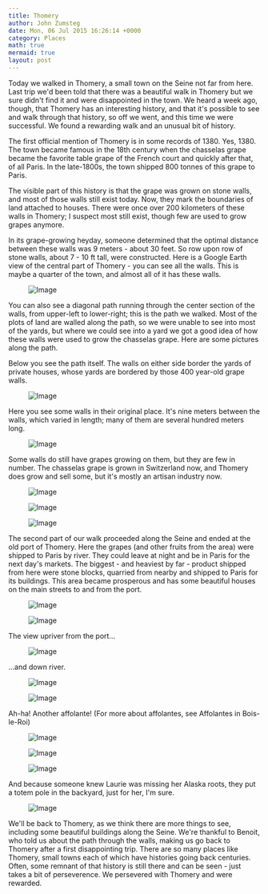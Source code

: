 ```yaml
---
title: Thomery
author: John Zumsteg
date: Mon, 06 Jul 2015 16:26:14 +0000
category: Places
math: true
mermaid: true
layout: post
---
```

Today we walked in Thomery, a small town on the Seine not far from here. Last trip we'd been told that there was a beautiful walk in Thomery but we sure didn't find it and were disappointed in the town. We heard a week ago, though, that Thomery has an interesting history, and that it's possible to see and walk through that history, so off we went, and this time we were successful. We found a rewarding walk and an unusual bit of history.

The first official mention of Thomery is in some records of 1380. Yes, 1380. The town became famous in the 18th century when the chasselas grape became the favorite table grape of the French court and quickly after that, of all Paris. In the late-1800s, the town shipped 800 tonnes of this grape to Paris.

The visible part of this history is that the grape was grown on stone walls, and most of those walls still exist today. Now, they mark the boundaries of land attached to houses. There were once over 200 kilometers of these walls in Thomery; I suspect most still exist, though few are used to grow grapes anymore.

In its grape-growing heyday, someone determined that the optimal distance between these walls was 9 meters - about 30 feet. So row upon row of stone walls, about 7 - 10 ft tall, were constructed. Here is a Google Earth view of the central part of Thomery - you can see all the walls. This is maybe a quarter of the town, and almost all of it has these walls.
<figure class = "landscape">
	<img src="{{"/assets/images/2015/07/Thomery-view-2.jpeg" | prepend: site.baseurl | prepend: site.url }}" alt="Image" />
	<figcaption></figcaption>
</figure>


You can also see a diagonal path running through the center section of the walls, from upper-left to lower-right; this is the path we walked. Most of the plots of land are walled along the path, so we were unable to see into most of the yards, but where we could see into a yard we got a good idea of how these walls were used to grow the chasselas grape. Here are some pictures along the path.

Below you see the path itself. The walls on either side border the yards of private houses, whose yards are bordered by those 400 year-old grape walls.
<figure class = "landscape">
	<img src="{{"/assets/images/2015/07/DSC08785-2.jpg" | prepend: site.baseurl | prepend: site.url }}" alt="Image" />
	<figcaption></figcaption>
</figure>



Here you see some walls in their original place. It's nine meters between the walls, which varied in length; many of them are several hundred meters long.

<figure class = "landscape">
	<img src="{{"/assets/images/2015/07/DSC08786-3.jpg" | prepend: site.baseurl | prepend: site.url }}" alt="Image" />
	<figcaption></figcaption>
</figure>



Some walls do still have grapes growing on them, but they are few in number. The chasselas grape is grown in Switzerland now, and Thomery does grow and sell some, but it's mostly an artisan industry now.
<figure class = "landscape">
	<img src="{{"/assets/images/2015/07/DSC08783-1.jpg" | prepend: site.baseurl | prepend: site.url }}" alt="Image" />
	<figcaption></figcaption>
</figure>



<figure class = "landscape">
	<img src="{{"/assets/images/2015/07/DSC08801-6.jpg" | prepend: site.baseurl | prepend: site.url }}" alt="Image" />
	<figcaption></figcaption>
</figure>



<figure class = "landscape">
	<img src="{{"/assets/images/2015/07/DSC08796-5.jpg" | prepend: site.baseurl | prepend: site.url }}" alt="Image" />
	<figcaption></figcaption>
</figure>



The second part of our walk proceeded along the Seine and ended at the old port of Thomery. Here the grapes (and other fruits from the area) were shipped to Paris by river. They could leave at night and be in Paris for the next day's markets. The biggest - and heaviest by far - product shipped from here were stone blocks, quarried from nearby and shipped to Paris for its buildings. This area became prosperous and has some beautiful houses on the main streets to and from the port.

<figure class = "landscape">
	<img src="{{"/assets/images/2015/07/DSC08814-9.jpg" | prepend: site.baseurl | prepend: site.url }}" alt="Image" />
	<figcaption></figcaption>
</figure>


<figure class = "landscape">
	<img src="{{"/assets/images/2015/07/DSC08815-10.jpg" | prepend: site.baseurl | prepend: site.url }}" alt="Image" />
	<figcaption></figcaption>
</figure>



The view upriver from the port...

<figure class = "landscape">
	<img src="{{"/assets/images/2015/07/DSC08816-11.jpg" | prepend: site.baseurl | prepend: site.url }}" alt="Image" />
	<figcaption></figcaption>
</figure>



...and down river.

<figure class = "landscape">
	<img src="{{"/assets/images/2015/07/DSC08817-12.jpg" | prepend: site.baseurl | prepend: site.url }}" alt="Image" />
	<figcaption></figcaption>
</figure>



<figure class = "landscape">
	<img src="{{"/assets/images/2015/07/DSC08824-13.jpg" | prepend: site.baseurl | prepend: site.url }}" alt="Image" />
	<figcaption></figcaption>
</figure>



Ah-ha! Another affolante! (For more about affolantes, see Affolantes in Bois-le-Roi)
<figure class = "landscape">
	<img src="{{"/assets/images/2015/07/DSC08825-14.jpg" | prepend: site.baseurl | prepend: site.url }}" alt="Image" />
	<figcaption></figcaption>
</figure>



<figure class = "landscape">
	<img src="{{"/assets/images/2015/07/DSC08829-15.jpg" | prepend: site.baseurl | prepend: site.url }}" alt="Image" />
	<figcaption></figcaption>
</figure>



<figure class = "landscape">
	<img src="{{"/assets/images/2015/07/DSC08832-16.jpg" | prepend: site.baseurl | prepend: site.url }}" alt="Image" />
	<figcaption></figcaption>
</figure>


And because someone knew Laurie was missing her Alaska roots, they put a totem pole in the backyard, just for her, I'm sure.

<figure class = "portrait">
	<img src="{{"/assets/images/2015/07/DSC08834-17.jpg" | prepend: site.baseurl | prepend: site.url }}" alt="Image" />
	<figcaption></figcaption>
</figure>



We'll be back to Thomery, as we think there are more things to see, including some beautiful buildings along the Seine. We're thankful to Benoit, who told us about the path through the walls, making us go back to Thomery after a first disappointing trip. There are so many places like Thomery, small towns each of which have histories going back centuries. Often, some remnant of that history is still there and can be seen - just takes a bit of perseverence. We persevered with Thomery and were rewarded.
